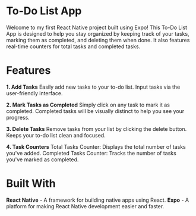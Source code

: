 # To-Do List App
Welcome to my first React Native project built using Expo! This To-Do List App is designed to help you stay organized by keeping track of your tasks, marking them as completed, and deleting them when done. It also features real-time counters for total tasks and completed tasks.

# Features
**1. Add Tasks**
Easily add new tasks to your to-do list.
Input tasks via the user-friendly interface.

**2. Mark Tasks as Completed**
Simply click on any task to mark it as completed.
Completed tasks will be visually distinct to help you see your progress.

**3. Delete Tasks**
Remove tasks from your list by clicking the delete button.
Keeps your to-do list clean and focused.

**4. Task Counters**
Total Tasks Counter: Displays the total number of tasks you've added.
Completed Tasks Counter: Tracks the number of tasks you've marked as completed.

# Built With
**React Native** - A framework for building native apps using React.
**Expo** - A platform for making React Native development easier and faster.
